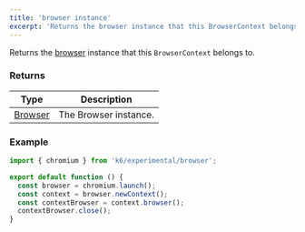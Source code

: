 ```yaml
---
title: 'browser instance'
excerpt: 'Returns the browser instance that this BrowserContext belongs to.'
---
```


Returns the [browser](/javascript-api/k6-experimental/browser/browser-module/) instance that this `BrowserContext` belongs to.


### Returns

| Type                                            | Description             |
| ----------------------------------------------  | ----------------------- |
| [Browser](/javascript-api/k6-experimental/browser/browser-module/) | The Browser instance.   |


### Example

<CodeGroup labels={[]}>

```javascript
import { chromium } from 'k6/experimental/browser';

export default function () {
  const browser = chromium.launch();
  const context = browser.newContext();
  const contextBrowser = context.browser();
  contextBrowser.close();
}
```

</CodeGroup>
